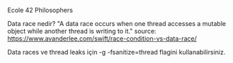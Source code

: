 Ecole 42 Philosophers

Data race nedir?
"A data race occurs when one thread accesses a mutable object while another thread is writing to it." 
source: https://www.avanderlee.com/swift/race-condition-vs-data-race/

Data races ve thread leaks için -g -fsanitize=thread flagini kullanabilirsiniz.
